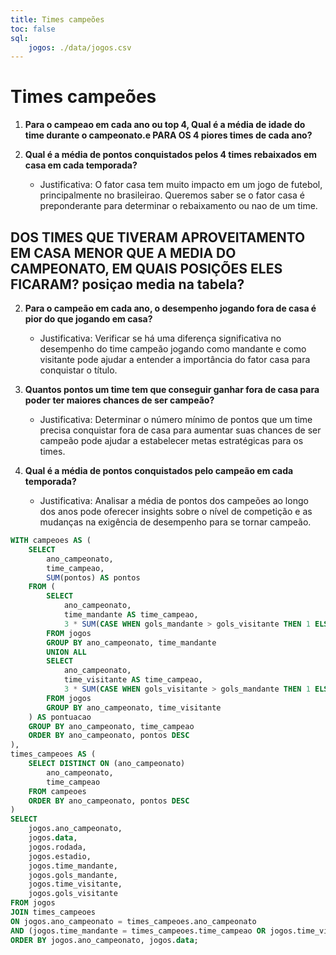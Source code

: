 ```yaml
---
title: Times campeões
toc: false
sql:
    jogos: ./data/jogos.csv
---
```



# Times campeões
  
1. **Para o campeao em cada ano ou top 4, Qual é a média de idade do time durante o campeonato.e PARA OS 4 piores times de cada ano?** 


4. **Qual é a média de pontos conquistados pelos 4 times rebaixados em casa em cada temporada?**
    - Justificativa: O fator casa tem muito impacto em um jogo de futebol, principalmente no brasileirao. Queremos saber se o fator casa é preponderante para determinar o rebaixamento ou nao de um time.

## DOS TIMES QUE TIVERAM APROVEITAMENTO EM CASA MENOR QUE A MEDIA DO CAMPEONATO, EM QUAIS POSIÇÕES ELES FICARAM? posiçao media na tabela?


2. **Para o campeão em cada ano, o desempenho jogando fora de casa é pior do que jogando em casa?**
    - Justificativa: Verificar se há uma diferença significativa no desempenho do time campeão jogando como mandante e como visitante pode ajudar a entender a importância do fator casa para conquistar o título.

3. **Quantos pontos um time tem que conseguir ganhar fora de casa para poder ter maiores chances de ser campeão?**
    - Justificativa: Determinar o número mínimo de pontos que um time precisa conquistar fora de casa para aumentar suas chances de ser campeão pode ajudar a estabelecer metas estratégicas para os times.

4. **Qual é a média de pontos conquistados pelo campeão em cada temporada?**
    - Justificativa: Analisar a média de pontos dos campeões ao longo dos anos pode oferecer insights sobre o nível de competição e as mudanças na exigência de desempenho para se tornar campeão.



```sql 
WITH campeoes AS (
    SELECT 
        ano_campeonato,
        time_campeao,
        SUM(pontos) AS pontos
    FROM (
        SELECT 
            ano_campeonato,
            time_mandante AS time_campeao,
            3 * SUM(CASE WHEN gols_mandante > gols_visitante THEN 1 ELSE 0 END) + SUM(CASE WHEN gols_mandante = gols_visitante THEN 1 ELSE 0 END) AS pontos
        FROM jogos
        GROUP BY ano_campeonato, time_mandante
        UNION ALL
        SELECT 
            ano_campeonato,
            time_visitante AS time_campeao,
            3 * SUM(CASE WHEN gols_visitante > gols_mandante THEN 1 ELSE 0 END) + SUM(CASE WHEN gols_visitante = gols_mandante THEN 1 ELSE 0 END) AS pontos
        FROM jogos
        GROUP BY ano_campeonato, time_visitante
    ) AS pontuacao
    GROUP BY ano_campeonato, time_campeao
    ORDER BY ano_campeonato, pontos DESC
),
times_campeoes AS (
    SELECT DISTINCT ON (ano_campeonato) 
        ano_campeonato,
        time_campeao
    FROM campeoes
    ORDER BY ano_campeonato, pontos DESC
)
SELECT 
    jogos.ano_campeonato,
    jogos.data,
    jogos.rodada,
    jogos.estadio,
    jogos.time_mandante,
    jogos.gols_mandante,
    jogos.time_visitante,
    jogos.gols_visitante
FROM jogos
JOIN times_campeoes 
ON jogos.ano_campeonato = times_campeoes.ano_campeonato
AND (jogos.time_mandante = times_campeoes.time_campeao OR jogos.time_visitante = times_campeoes.time_campeao)
ORDER BY jogos.ano_campeonato, jogos.data;
```
